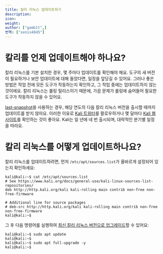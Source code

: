 ```yaml
---
title: 칼리 리눅스 업데이트하기
description:
icon:
weight:
author: ["gamb1t",]
번역: ["xenix4845"]
---
```


# 칼리를 언제 업데이트해야 하나요?

칼리 리눅스를 기본 설치한 경우, 몇 주마다 업데이트를 확인해야 해요. 도구의 새 버전이 필요하거나 보안 업데이트에 대해 들었다면, 일정을 앞당길 수 있어요. 그러나 좋은 방법은 작업 전에 모든 도구가 작동하는지 확인하고, 그 작업 중에는 업데이트하지 않는 것이에요. 칼리 리눅스는 롤링 릴리스이기 때문에, 가끔 문제가 롤링에 숨어들어 필요한 도구가 작동하지 않을 수 있어요.

[last-snapshot](/docs/general-use/kali-branches/)을 사용하는 경우, 해당 연도의 다음 칼리 리눅스 버전을 출시할 때까지 업데이트를 받지 않아요. 이러한 이유로 [Kali 트위터](https://twitter.com/kalilinux)를 팔로우하거나 몇 달마다 [Kali 웹사이트](https://kali.org)를 확인하는 것이 좋아요. Kali는 일 년에 네 번 출시되며, 대략적인 분기별 일정을 따라요.

# 칼리 리눅스를 어떻게 업데이트하나요?

칼리 리눅스를 업데이트하려면, 먼저 `/etc/apt/sources.list`가 올바르게 설정되어 있는지 확인하세요:

```console
kali@kali:~$ cat /etc/apt/sources.list
# See https://www.kali.org/docs/general-use/kali-linux-sources-list-repositories/
deb http://http.kali.org/kali kali-rolling main contrib non-free non-free-firmware

# Additional line for source packages
# deb-src http://http.kali.org/kali kali-rolling main contrib non-free non-free-firmware
kali@kali:~$
```

그 후 다음 명령어를 실행하여 [최신 칼리 리눅스 버전으로 업그레이드](/docs/general-use/updating-kali/)할 수 있어요:

```console
kali@kali:~$ sudo apt update
kali@kali:~$
kali@kali:~$ sudo apt full-upgrade -y
kali@kali:~$
```

